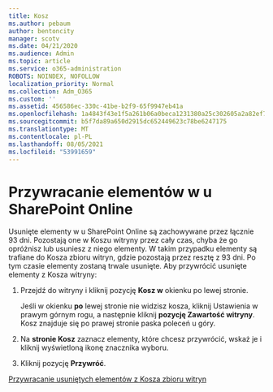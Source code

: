 ```yaml
---
title: Kosz
ms.author: pebaum
author: bentoncity
manager: scotv
ms.date: 04/21/2020
ms.audience: Admin
ms.topic: article
ms.service: o365-administration
ROBOTS: NOINDEX, NOFOLLOW
localization_priority: Normal
ms.collection: Adm_O365
ms.custom: ''
ms.assetid: 456586ec-330c-41be-b2f9-65f9947eb41a
ms.openlocfilehash: 1a4843f43e1f5a261b06a0beca1231380a25c302605a2a82ef7143791f2964e5
ms.sourcegitcommit: b5f7da89a650d2915dc652449623c78be6247175
ms.translationtype: MT
ms.contentlocale: pl-PL
ms.lasthandoff: 08/05/2021
ms.locfileid: "53991659"
---
```

# <a name="restore-items-in-sharepoint-online"></a>Przywracanie elementów w u SharePoint Online

Usunięte elementy w u SharePoint Online są zachowywane przez łącznie 93 dni. Pozostają one w Koszu witryny przez cały czas, chyba że go opróżnisz lub usuniesz z niego elementy. W takim przypadku elementy są trafiane do Kosza zbioru witryn, gdzie pozostają przez resztę z 93 dni. Po tym czasie elementy zostaną trwale usunięte. Aby przywrócić usunięte elementy z Kosza witryny:
  
1. Przejdź do witryny i kliknij pozycję **Kosz w** okienku po lewej stronie. 
    
    Jeśli w okienku **po** lewej stronie nie widzisz kosza, kliknij Ustawienia w prawym górnym rogu, a następnie kliknij **pozycję Zawartość witryny**. Kosz znajduje się po prawej stronie paska poleceń u góry.
    
2. Na **stronie Kosz** zaznacz elementy, które chcesz przywrócić, wskaż je i kliknij wyświetloną ikonę znacznika wyboru. 
    
3. Kliknij pozycję **Przywróć**.
    
[Przywracanie usuniętych elementów z Kosza zbioru witryn](https://support.microsoft.com/office/restore-items-in-the-recycle-bin-that-were-deleted-from-sharepoint-or-teams-6df466b6-55f2-4898-8d6e-c0dff851a0be)
  

